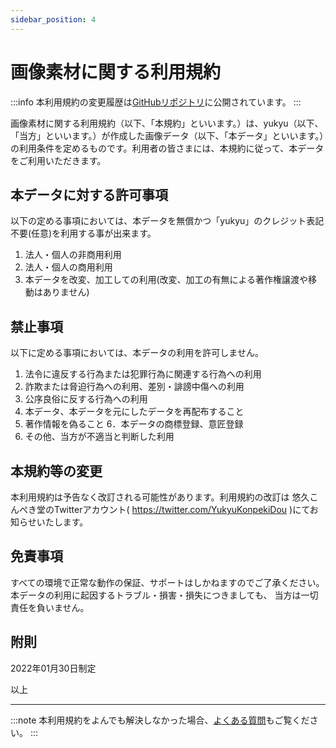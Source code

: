 ```yaml
---
sidebar_position: 4
---
```


# 画像素材に関する利用規約
:::info
本利用規約の変更履歴は[GitHubリポジトリ](https://github.com/yukyu30/yukyu_document/commits/master/docs/term-of-use/image.md)に公開されています。
:::


画像素材に関する利用規約（以下、「本規約」といいます。）は、yukyu（以下、「当方」といいます。）が作成した画像データ（以下、「本データ」といいます。）の利用条件を定めるものです。利用者の皆さまには、本規約に従って、本データをご利用いただきます。

## 本データに対する許可事項
以下の定める事項においては、本データを無償かつ「yukyu」のクレジット表記不要(任意)を利用する事が出来ます。

1. 法人・個人の非商用利用
2. 法人・個人の商用利用
3. 本データを改変、加工しての利用(改変、加工の有無による著作権譲渡や移動はありません)

## 禁止事項
以下に定める事項においては、本データの利用を許可しません。
1. 法令に違反する行為または犯罪行為に関連する行為への利用
2. 詐欺または脅迫行為への利用、差別・誹謗中傷への利用
3. 公序良俗に反する行為への利用
4. 本データ、本データを元にしたデータを再配布すること
5. 著作情報を偽ること
6．本データの商標登録、意匠登録
7. その他、当方が不適当と判断した利用

## 本規約等の変更
本利用規約は予告なく改訂される可能性があります。利用規約の改訂は
悠久こんぺき堂のTwitterアカウント( https://twitter.com/YukyuKonpekiDou )にてお知らせいたします。
## 免責事項
すべての環境で正常な動作の保証、サポートはしかねますのでご了承ください。
本データの利用に起因するトラブル・損害・損失につきましても、
当方は一切責任を負いません。

## 附則
2022年01月30日制定 


以上  
<hr/>

:::note
本利用規約をよんでも解決しなかった場合、[よくある質問](https://yukyu30.github.io/yukyu-document/docs/faq/)もご覧ください。
:::

